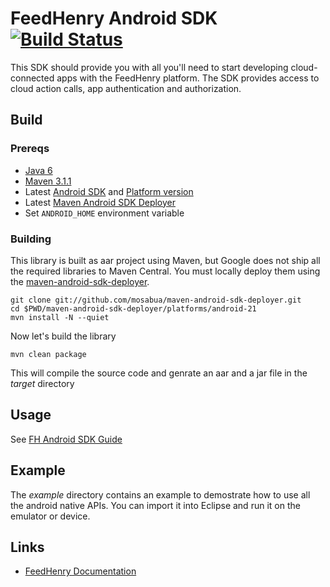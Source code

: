 # FeedHenry Android SDK [![Build Status](https://travis-ci.org/feedhenry/fh-android-sdk.png)](https://travis-ci.org/feedhenry/fh-android-sdk)


This SDK should provide you with all you'll need to start developing cloud-connected apps with the FeedHenry platform. The SDK provides access to cloud action calls, app authentication and authorization. 

## Build

### Prereqs

* [Java 6](http://www.oracle.com/technetwork/java/javase/downloads/index.html)
* [Maven 3.1.1](http://maven.apache.org/)
* Latest [Android SDK](https://developer.android.com/sdk/index.html) and [Platform version](http://developer.android.com/tools/revisions/platforms.html)
* Latest [Maven Android SDK Deployer](https://github.com/mosabua/maven-android-sdk-deployer)
* Set ```ANDROID_HOME``` environment variable

### Building

This library is built as aar project using Maven, but Google does not ship all the required libraries to Maven Central. You must locally deploy them using the [maven-android-sdk-deployer](https://github.com/mosabua/maven-android-sdk-deployer).

```
git clone git://github.com/mosabua/maven-android-sdk-deployer.git
cd $PWD/maven-android-sdk-deployer/platforms/android-21
mvn install -N --quiet
```

Now let's build the library

```
mvn clean package
```

This will compile the source code and genrate an aar and a jar  file in the _target_ directory

## Usage

See [FH Android SDK Guide](http://docs.feedhenry.com/v2/sdk_android.html)

## Example

The _example_ directory contains an example to demostrate how to use all the android native APIs. You can import it into Eclipse and run it on the emulator or device.
	
## Links

* [FeedHenry Documentation](http://docs.feedhenry.com)